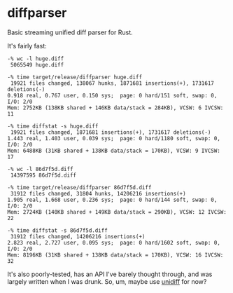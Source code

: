 # diffparser

Basic streaming unified diff parser for Rust.

It's fairly fast:

```
-% wc -l huge.diff
 5065549 huge.diff

-% time target/release/diffparser huge.diff
 19921 files changed, 138067 hunks, 1871681 insertions(+), 1731617 deletions(-)
0.918 real, 0.767 user, 0.150 sys;  page: 0 hard/151 soft, swap: 0, I/O: 2/0
Mem: 2752KB (138KB shared + 146KB data/stack = 284KB), VCSW: 6 IVCSW: 11

-% time diffstat -s huge.diff
 19921 files changed, 1871681 insertions(+), 1731617 deletions(-)
1.443 real, 1.403 user, 0.039 sys;  page: 0 hard/1180 soft, swap: 0, I/O: 2/0
Mem: 6488KB (31KB shared + 138KB data/stack = 170KB), VCSW: 9 IVCSW: 17

-% wc -l 86d7f5d.diff
 14397595 86d7f5d.diff

-% time target/release/diffparser 86d7f5d.diff
 31912 files changed, 31804 hunks, 14206216 insertions(+)
1.905 real, 1.668 user, 0.236 sys;  page: 0 hard/144 soft, swap: 0, I/O: 2/0
Mem: 2724KB (140KB shared + 149KB data/stack = 290KB), VCSW: 12 IVCSW: 22

-% time diffstat -s 86d7f5d.diff
 31912 files changed, 14206216 insertions(+)
2.823 real, 2.727 user, 0.095 sys;  page: 0 hard/1602 soft, swap: 0, I/O: 2/0
Mem: 8196KB (31KB shared + 138KB data/stack = 170KB), VCSW: 16 IVCSW: 32
```

It's also poorly-tested, has an API I've barely thought through, and was largely
written when I was drunk.  So, um, maybe use [unidiff] for now?


[unidiff]: https://crates.io/crates/unidiff

